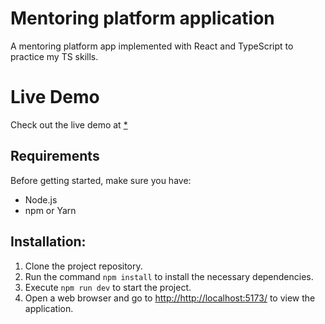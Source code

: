 # Mentoring platform application

A mentoring platform app implemented with React and TypeScript to practice my TS skills.

# Live Demo

Check out the live demo at
[*](*)

## Requirements

Before getting started, make sure you have:

- Node.js
- npm or Yarn

## Installation:

1. Clone the project repository.
2. Run the command `npm install` to install the necessary dependencies.
3. Execute `npm run dev` to start the project.
4. Open a web browser and go to
   [http://http://localhost:5173/](http://http://localhost:5173/)
   to view the application.
